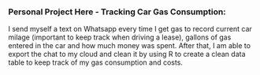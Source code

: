 ### Personal Project Here - Tracking Car Gas Consumption:

I send myself a text on Whatsapp every time I get gas to record current car milage (important to keep track when driving a lease), gallons of gas entered in the car and how much money was spent.
After that, I am able to export the chat to my cloud and clean it by using R to create a clean data table to keep track of my gas consumption and costs.
